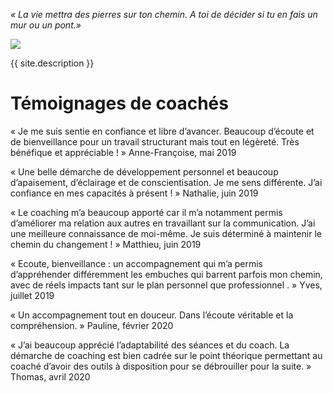 
_« La vie mettra des pierres sur ton chemin. A toi de décider si tu en fais un mur ou un pont.»_

<div style="text-align: left; " >
<img src="https://media-exp1.licdn.com/dms/image/C4D03AQEFgo2F0yIZNA/profile-displayphoto-shrink_200_200/0?e=1594252800&v=beta&t=U6BOPPeJBbYIt1WX6UylvBKcniZzC967tkwoXII0dQU" />
  <br />
</div>

{{ site.description }}

# Témoignages de coachés



« Je me suis sentie en confiance et libre d’avancer. Beaucoup d’écoute et de bienveillance pour un travail structurant mais tout en légèreté. Très bénéfique et appréciable ! » Anne-Françoise, mai 2019


« Une belle démarche de développement personnel et beaucoup d’apaisement, d’éclairage et de conscientisation. Je me sens différente. J’ai confiance en mes capacités à présent ! » Nathalie, juin 2019


« Le coaching m’a beaucoup apporté car il m’a notamment permis d’améliorer ma relation aux autres en travaillant sur la communication. J’ai une meilleure connaissance de moi-même. Je suis déterminé à maintenir le chemin du changement ! » Matthieu, juin 2019


« Ecoute, bienveillance : un accompagnement qui m’a permis d’appréhender différemment les embuches qui barrent parfois mon chemin, avec de réels impacts tant sur le plan personnel que professionnel . » Yves, juillet 2019


« Un accompagnement tout en douceur. Dans l’écoute véritable et la compréhension. » Pauline, février 2020


« J’ai beaucoup apprécié l’adaptabilité des séances et du coach. La démarche de coaching est bien cadrée sur le point théorique permettant au coaché d’avoir des outils à disposition pour se débrouiller pour la suite. » Thomas, avril 2020
